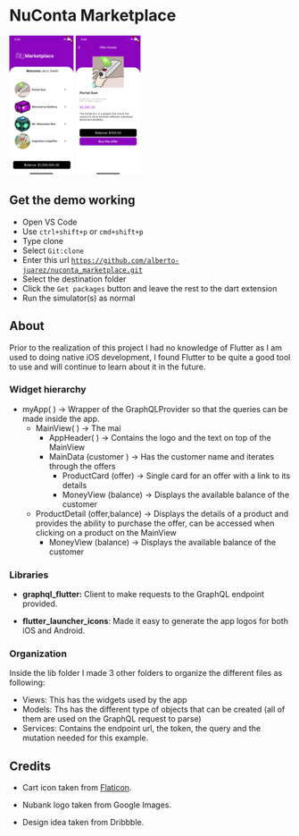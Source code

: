 # NuConta Marketplace

<img src="/assets/screenshot1.png" height="250" />
<img src="/assets/screenshot2.png" height="250" />

## Get the demo working
- Open VS Code
- Use ```ctrl+shift+p``` or ```cmd+shift+p```
- Type clone
- Select ```Git:clone```
- Enter this url [```https://github.com/alberto-juarez/nuconta_marketplace.git```](https://github.com/alberto-juarez/nuconta_marketplace.git)
- Select the destination folder
- Click the ```Get packages``` button and leave the rest to the dart extension
- Run the simulator(s) as normal

## About

Prior to the realization of this project I had no knowledge of Flutter as I am used to doing native iOS development, I found Flutter to be quite a good tool to use and will continue to learn about it in the future.

### Widget hierarchy

- myApp( ) -> Wrapper of the GraphQLProvider so that the queries can be made inside the app.
    - MainView( ) -> The mai
        - AppHeader( ) -> Contains the logo and the text on top of the MainView
        - MainData (customer ) -> Has the customer name and iterates through the offers
            - ProductCard (offer) -> Single card for an offer with a link to its details
            - MoneyView (balance) -> Displays the available balance of the customer
    - ProductDetail (offer,balance) -> Displays the details of a product and provides the ability to purchase the offer, can be accessed when clicking on a product on the MainView
        - MoneyView (balance) -> Displays the available balance of the customer



### Libraries

- **graphql_flutter:** Client to make requests to the GraphQL endpoint provided.

- **flutter_launcher_icons**: Made it easy to generate the app logos for both iOS and Android. 


### Organization

Inside the lib folder I made 3 other folders to organize the different files as following:

- Views: This has the widgets used by the app
- Models: Ths has the different type of objects that can be created (all of them are used on the GraphQL request to parse)
- Services: Contains the endpoint url, the token, the query and the mutation needed for this example.

## Credits
- Cart icon taken from [Flaticon]([https://www.flaticon.com/authors/kiranshastry]).

- Nubank logo taken from Google Images.

- Design idea taken from Dribbble.


